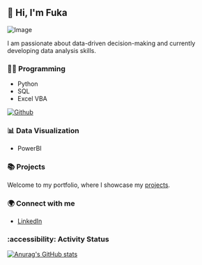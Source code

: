 ## 👋 Hi, I'm Fuka
![Image](https://github.com/user-attachments/assets/d2ff145a-0756-467b-9cf8-62b51f76343a)

I am passionate about data-driven decision-making and currently developing data analysis skills.

### 👩‍💻 Programming
- Python
- SQL
- Excel VBA

<a href="https://github.com/{Fukachandebug}" target="_blank"><img alt="Github" src="https://img.shields.io/badge/GitHub-%2312100E.svg?&style=for-the-badge&logo=Github&logoColor=white" /></a>


### 📊 Data Visualization
- PowerBI
  
### 📚 Projects
Welcome to my portfolio, where I showcase my [projects](https://github.com/Fukachandebug/Portfolio-Guide.git).

### 🌍 Connect with me
- [LinkedIn](www.linkedin.com/in/fuka-yamano)

### :accessibility: Activity Status
[![Anurag's GitHub stats](https://github-readme-stats.vercel.app/api?username=fukachandebug)](https://github.com/fukachandebug/github-readme-stats)
